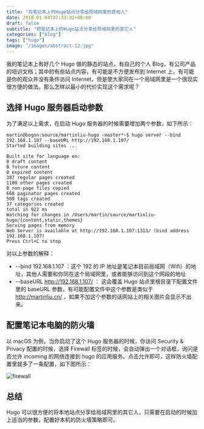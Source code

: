 ```yaml
---
title: "将笔记本上的Hugo站点分享给局域网里的其他人"
date: 2018-01-04T07:33:32+08:00
draft: false
subtitle: "把笔记本上的Hugo站点分享给局域网里的其它人"
categories: ["blog"]
tags: ["hugo"]
image: "/images/abstract-12.jpg"
---
```


我的笔记本上有好几个 Hugo 做的静态的站点，有自己的个人 Blog，有公司产品的培训文档；其中的有些站点内容，有可能是不方便发布到 Internet 上，有可能是你的观众并没有条件访问 Internet，但是使大家同在一个局域网里是一个很现实很方便的做法。那么怎样以最小的代价实现这个需求呢？

## 选择 Hugo 服务器启动参数

为了满足以上需求，在启动 Hugo 服务器的时候需要增加两个参数，如下所示：

```
martin@bogon:source/martinliu-hugo ‹master*›$ hugo server --bind 192.168.1.107 --baseURL http://192.168.1.107/
Started building sites ...

Built site for language en:
0 draft content
0 future content
0 expired content
387 regular pages created
1100 other pages created
0 non-page files copied
668 paginator pages created
509 tags created
37 categories created
total in 922 ms
Watching for changes in /Users/martin/source/martinliu-hugo/{content,static,themes}
Serving pages from memory
Web Server is available at http://192.168.1.107:1313/ (bind address 192.168.1.107)
Press Ctrl+C to stop
```

对以上参数的解释：

- --bind 192.168.1.107 ：这个 192 的 IP 地址是笔记本目前局域网（Wifi）的地址，其他人需要和你同在这个局域网里，或者能够访问到这个网段的地址
- --baseURL http://192.168.1.107/ ： 这会覆盖 Hugo 站点里根目录下配置文件里的 baseURL 参数，有可能配置文件中这个参数是类似于 http://martinliu.cn/ ，如果不加这个参数的话网站上的相关图片会显示不出来。

## 配置笔记本电脑的防火墙

以 macOS 为例，当你启动了这个 Hugo 服务器的时候，你访问 Security & Privacy 配置的时候，选择 Firewall 标签的时候，会自动弹出一个对话框，询问是否允许 incoming 的网络连接到 hugo 的应用服务。点击允许即可，这样防火墙配置里就多了一条配置，如下图所示：

![firewall](http://martinliu.qiniudn.com/images/hugo-firewall-rule.jpeg)

## 总结

Hugo 可以很方便的将本地站点分享给局域网里的其它人，只需要在启动的时候加上适当的参数，配置好本机的防火墙策略即可。
